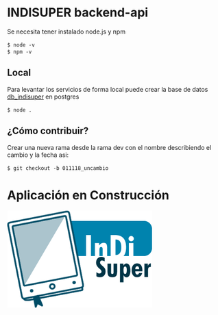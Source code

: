 # INDISUPER backend-api

Se necesita tener instalado node.js y npm

~~~
$ node -v
$ npm -v
~~~

## Local

Para levantar los servicios de forma local puede crear la base de datos [db_indisuper](https://github.com/IndiSuper/db_indisuper) en postgres

~~~
$ node .
~~~



## ¿Cómo contribuir? 

Crear una nueva rama desde la rama dev con el nombre describiendo el cambio y la fecha asi: 

~~~
$ git checkout -b 011118_uncambio
~~~

# Aplicación en Construcción

![](https://raw.githubusercontent.com/IndiSuper/grupo-139-indisuper-ionic-app/master/src/assets/img/indisuper.png)

